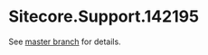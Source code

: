 # Sitecore.Support.142195

See [master branch](https://github.com/sitecoresupport/Sitecore.Support.142195) for details.